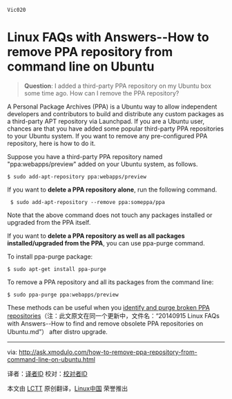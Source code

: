     Vic020
Linux FAQs with Answers--How to remove PPA repository from command line on Ubuntu
================================================================================
> **Question**: I added a third-party PPA repository on my Ubuntu box some time ago. How can I remove the PPA repository? 

A Personal Package Archives (PPA) is a Ubuntu way to allow independent developers and contributors to build and distribute any custom packages as a third-party APT repository via Launchpad. If you are a Ubuntu user, chances are that you have added some popular third-party PPA repositories to your Ubuntu system. If you want to remove any pre-configured PPA repository, here is how to do it.

Suppose you have a third-party PPA repository named "ppa:webapps/preview" added on your Ubuntu system, as follows.

    $ sudo add-apt-repository ppa:webapps/preview

If you want to **delete a PPA repository alone**, run the following command.

     $ sudo add-apt-repository --remove ppa:someppa/ppa 

Note that the above command does not touch any packages installed or upgraded from the PPA itself.

If you want to **delete a PPA repository as well as all packages installed/upgraded from the PPA**, you can use ppa-purge command.

To install ppa-purge package:

    $ sudo apt-get install ppa-purge 

To remove a PPA repository and all its packages from the command line:

    $ sudo ppa-purge ppa:webapps/preview 

These methods can be useful when you [identify and purge broken PPA repositories][1]（注：此文原文在同一个更新中，文件名：“20140915 Linux FAQs with Answers--How to find and remove obsolete PPA repositories on Ubuntu.md”） after distro upgrade.

--------------------------------------------------------------------------------

via: http://ask.xmodulo.com/how-to-remove-ppa-repository-from-command-line-on-ubuntu.html

译者：[译者ID](https://github.com/译者ID)
校对：[校对者ID](https://github.com/校对者ID)

本文由 [LCTT](https://github.com/LCTT/TranslateProject) 原创翻译，[Linux中国](http://linux.cn/) 荣誉推出

[1]:http://ask.xmodulo.com/find-remove-obsolete-ppa-repositories-ubuntu.html
